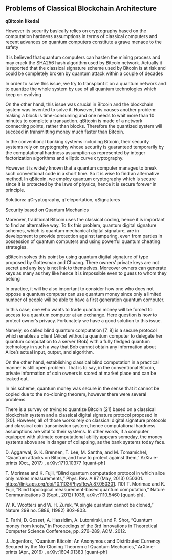 ## Problems of Classical Blockchain Architecture

**qBitcoin (Ikeda)**

However its security basically relies on cryptography based on the
computation hardness assumptions in terms of classical computers and recent
advances on quantum computers constitute a grave menace to the safety

It is believed that quantum computers can hasten the mining process and may
crack the SHA256 hash algorithm used by Bitcoin network. Actually it is
reported that the classical signature scheme used by Bitcoin is at risk and
could be completely broken by quantum attack within a couple of decades

In order to solve this issue, we try to transplant it on a quantum network and to
quantize the whole system by use of all quantum technologies which keep on
evolving

On the other hand, this issue was crucial in
Bitcoin and the blockchain system was invented to solve it. However, this
causes another problem: making a block is time-consuming and one needs
to wait more than 10 minutes to complete a transaction. qBitcoin is made
of a network connecting points, rather than blocks. Therefore the quantized
system will succeed in transmitting money much faster than Bitcoin.

In the conventional banking systems including Bitcoin, their security
systems rely on cryptography whose security is guaranteed temporarily by the
computational hardness assumption as represented by integer factorization
algorithms and elliptic curve cryptography. 

However it is widely known that
a quantum computer manages to break such conventional code in a short
time. So it is wise to find an alternative method. In qBitcoin, we employ
quantum cryptography which is secure since it is protected by the laws of
physics, hence it is secure forever in principle.

Solutions: qCryptography, qTeleportation, qSignatures

Security based on Quantum Mechanics

Moreover, traditional Bitcoin uses the classical coding, hence it is important to find an alternative way. To fix this problem,
quantum digital signature schemes, which is quantum mechanical digital signature, are in development to provide protection against tampering, even
from parties in possession of quantum computers and using powerful quantum cheating strategies.

qBitcoin solves this point by using quantum digital signature of type
proposed by Gottesman and Chuang. There owners’ private keys are not
secret and any key is not link to themselves. Moreover owners can generate
keys as many as they like hence it is impossible even to guess to whom they
belong

In practice, it will be also important to consider how one who does not
oppose a quantum computer can use quantum money since only a limited
number of people will be able to have a first generation quantum computer.

In this case, one who wants to trade quantum money will be forced to access to
a quantum computer at an exchange. Here question is how to protect owner’s
privacy. Fortunately we have a good solution to this issue. 

Namely, so called
blind quantum computation [7, 8] is a secure protocol which enables a client
(Alice) without a quantum computer to delegate her quantum computation
to a server (Bob) with a fully fledged quantum technology in such a way
that Bob cannot obtain any information about Alice’s actual input, output,
and algorithm.

On the other hand, establishing classical blind computation in a practical manner
is still open problem. That is to say, in the conventional Bitcoin, private
information of coin owners is stored at market place and can be leaked out.

In his scheme, quantum money was secure in the sense that it
cannot be copied due to the no-cloning theorem, however there were several
problems.

There is a survey on trying to quantize
Bitcoin [21] based on a classical blockchain system and a classical digital
signature protocol proposed in [20]. However, all of those works rely on
classical digital signature protocols and classical coin transmission system,
hence computational hardness assumptions are vital to their systems. In
other words, if a computer equipped with ultimate computational ability
appears someday, the money systems above are in danger of collapsing, as
the bank systems today face.

D. Aggarwal, G. K. Brennen, T. Lee, M. Santha, and M. Tomamichel,
“Quantum attacks on Bitcoin, and how to protect against them,”
ArXiv e-prints (Oct., 2017) , arXiv:1710.10377 [quant-ph]

T. Morimae and K. Fujii, “Blind quantum computation protocol in
which alice only makes measurements,” Phys. Rev. A 87 (May, 2013)
050301. https://link.aps.org/doi/10.1103/PhysRevA.87.050301.
[10] T. Morimae and K. Fujii, “Blind topological measurement-based
quantum computation,” Nature Communications 3 (Sept., 2012) 1036,
arXiv:1110.5460 [quant-ph].

W. K. Wootters and W. H. Zurek, “A single quantum cannot be
cloned,” Nature 299 no. 5886, (1982) 802–803.

E. Farhi, D. Gosset, A. Hassidim, A. Lutomirski, and P. Shor,
“Quantum money from knots,” in Proceedings of the 3rd Innovations
in Theoretical Computer Science Conference, pp. 276–289, ACM. 2012.

J. Jogenfors, “Quantum Bitcoin: An Anonymous and Distributed
Currency Secured by the No-Cloning Theorem of Quantum
Mechanics,” ArXiv e-prints (Apr., 2016) , arXiv:1604.01383
[quant-ph]





